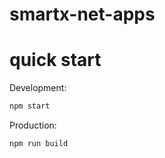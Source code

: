 # smartx-net-apps

# quick start

Development:
```sh
npm start
```

Production:
```sh
npm run build
```